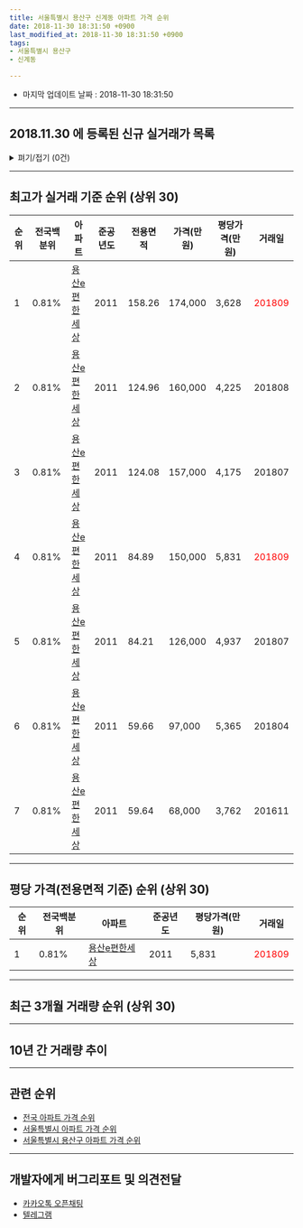```yaml
---
title: 서울특별시 용산구 신계동 아파트 가격 순위
date: 2018-11-30 18:31:50 +0900
last_modified_at: 2018-11-30 18:31:50 +0900
tags:
- 서울특별시 용산구
- 신계동

---
```


* 마지막 업데이트 날짜 : 2018-11-30 18:31:50

---

## 2018.11.30 에 등록된 신규 실거래가 목록

<details>
<summary>펴기/접기 (0건)</summary>
<div markdown="1">

|아파트|전국백분위|준공년도|전용면적|가격(만원)|평당가격(만원)|거래일|
|---|---|---|---|---|---|---|
|없음|||||||


</div>
</details>

---

## 최고가 실거래 기준 순위 (상위 30)


|순위|전국백분위|아파트|준공년도|전용면적|가격(만원)|평당가격(만원)|거래일|
|---|---|---|---|---|---|---|---|
|1|0.81%|[용산e편한세상](https://search.naver.com/search.naver?query=%EC%84%9C%EC%9A%B8%ED%8A%B9%EB%B3%84%EC%8B%9C+%EC%9A%A9%EC%82%B0%EA%B5%AC+%EC%8B%A0%EA%B3%84%EB%8F%99+%EC%9A%A9%EC%82%B0e%ED%8E%B8%ED%95%9C%EC%84%B8%EC%83%81)|2011|158.26|174,000|3,628|<span style="color:red">201809</span>|
|2|0.81%|[용산e편한세상](https://search.naver.com/search.naver?query=%EC%84%9C%EC%9A%B8%ED%8A%B9%EB%B3%84%EC%8B%9C+%EC%9A%A9%EC%82%B0%EA%B5%AC+%EC%8B%A0%EA%B3%84%EB%8F%99+%EC%9A%A9%EC%82%B0e%ED%8E%B8%ED%95%9C%EC%84%B8%EC%83%81)|2011|124.96|160,000|4,225|201808|
|3|0.81%|[용산e편한세상](https://search.naver.com/search.naver?query=%EC%84%9C%EC%9A%B8%ED%8A%B9%EB%B3%84%EC%8B%9C+%EC%9A%A9%EC%82%B0%EA%B5%AC+%EC%8B%A0%EA%B3%84%EB%8F%99+%EC%9A%A9%EC%82%B0e%ED%8E%B8%ED%95%9C%EC%84%B8%EC%83%81)|2011|124.08|157,000|4,175|201807|
|4|0.81%|[용산e편한세상](https://search.naver.com/search.naver?query=%EC%84%9C%EC%9A%B8%ED%8A%B9%EB%B3%84%EC%8B%9C+%EC%9A%A9%EC%82%B0%EA%B5%AC+%EC%8B%A0%EA%B3%84%EB%8F%99+%EC%9A%A9%EC%82%B0e%ED%8E%B8%ED%95%9C%EC%84%B8%EC%83%81)|2011|84.89|150,000|5,831|<span style="color:red">201809</span>|
|5|0.81%|[용산e편한세상](https://search.naver.com/search.naver?query=%EC%84%9C%EC%9A%B8%ED%8A%B9%EB%B3%84%EC%8B%9C+%EC%9A%A9%EC%82%B0%EA%B5%AC+%EC%8B%A0%EA%B3%84%EB%8F%99+%EC%9A%A9%EC%82%B0e%ED%8E%B8%ED%95%9C%EC%84%B8%EC%83%81)|2011|84.21|126,000|4,937|201807|
|6|0.81%|[용산e편한세상](https://search.naver.com/search.naver?query=%EC%84%9C%EC%9A%B8%ED%8A%B9%EB%B3%84%EC%8B%9C+%EC%9A%A9%EC%82%B0%EA%B5%AC+%EC%8B%A0%EA%B3%84%EB%8F%99+%EC%9A%A9%EC%82%B0e%ED%8E%B8%ED%95%9C%EC%84%B8%EC%83%81)|2011|59.66|97,000|5,365|201804|
|7|0.81%|[용산e편한세상](https://search.naver.com/search.naver?query=%EC%84%9C%EC%9A%B8%ED%8A%B9%EB%B3%84%EC%8B%9C+%EC%9A%A9%EC%82%B0%EA%B5%AC+%EC%8B%A0%EA%B3%84%EB%8F%99+%EC%9A%A9%EC%82%B0e%ED%8E%B8%ED%95%9C%EC%84%B8%EC%83%81)|2011|59.64|68,000|3,762|201611|


---

## 평당 가격(전용면적 기준) 순위 (상위 30)


|순위|전국백분위|아파트|준공년도|평당가격(만원)|거래일|
|---|---|---|---|---|---|
|1|0.81%|[용산e편한세상](https://search.naver.com/search.naver?query=%EC%84%9C%EC%9A%B8%ED%8A%B9%EB%B3%84%EC%8B%9C+%EC%9A%A9%EC%82%B0%EA%B5%AC+%EC%8B%A0%EA%B3%84%EB%8F%99+%EC%9A%A9%EC%82%B0e%ED%8E%B8%ED%95%9C%EC%84%B8%EC%83%81)|2011|5,831|<span style="color:red">201809</span>|


---

## 최근 3개월 거래량 순위 (상위 30)


<div style="width:100%;">
    <canvas id="deal_count_ranking" height="250"></canvas>
</div>


<script>
new Chart(document.getElementById("deal_count_ranking"), {
    type: 'horizontalBar',
    data: {
        labels: ['용산e편한세상'],
        datasets: [{
            label: '실거래 수',
            data: [2],
            borderColor: "rgba(255, 0, 128, 1)",
            backgroundColor: "rgba(255, 0, 128, 0.5)",
            fill: false,
        }]
    },
    options: {
        responsive: true,
        title: {
            display: true,
            text: '최근 3개월 거래량 순위'
        },
        tooltips: {
            mode: 'index',
            intersect: false,
            callbacks: {
                title: function(tooltipItems, data) {
                    return "실거래 수:";
                },
                label: function(tooltipItem, data) {
                    return data.labels[tooltipItem.index] + ": " + tooltipItem.xLabel;
                }
            }
        },
        hover: {
            mode: 'nearest',
            intersect: true
        },
        scales: {
            xAxes: [{
                display: true,
                scaleLabel: {
                    display: true,
                    labelString: '실거래 수'
                },
                ticks: {
                    suggestedMin: 0,
                }
            }],
            yAxes: [{
                display: true,
                ticks: {
                    autoSkip: false,
                    callback: function(value, index, values) {
                        if (value.length > 15)
                            return value.substr(0, 13) + "...";
                        else
                            return value;
                    }
                },
                scaleLabel: {
                    display: false,
                }
            }]
        }
    }
});

</script>


---

## 10년 간 거래량 추이


<div style="width:100%;">
    <canvas id="deal_progress" height="250"></canvas>
</div>

<script>
new Chart(document.getElementById("deal_progress"), {
    type: 'line',
    data: {
        labels: ['200811','200812','200901','200902','200903','200904','200905','200906','200907','200908','200909','200910','200911','200912','201001','201002','201003','201004','201005','201006','201007','201008','201009','201010','201011','201012','201101','201102','201103','201104','201105','201106','201107','201108','201109','201110','201111','201112','201201','201202','201203','201204','201205','201206','201207','201208','201209','201210','201211','201212','201301','201302','201303','201304','201305','201306','201307','201308','201309','201310','201311','201312','201401','201402','201403','201404','201405','201406','201407','201408','201409','201410','201411','201412','201501','201502','201503','201504','201505','201506','201507','201508','201509','201510','201511','201512','201601','201602','201603','201604','201605','201606','201607','201608','201609','201610','201611','201612','201701','201702','201703','201704','201705','201706','201707','201708','201709','201710','201711','201712','201801','201802','201803','201804','201805','201806','201807','201808','201809','201810','201811'],
        datasets: [{
            label: '실거래 수',
            pointRadius: 1,
            data: [0, 0, 0, 0, 0, 0, 0, 0, 0, 0, 0, 0, 0, 0, 0, 0, 0, 0, 0, 0, 0, 0, 0, 0, 0, 0, 0, 0, 0, 0, 2, 0, 1, 0, 2, 1, 7, 4, 2, 5, 2, 0, 0, 0, 2, 2, 1, 2, 1, 0, 0, 0, 1, 0, 2, 0, 0, 1, 1, 0, 4, 3, 2, 1, 1, 1, 4, 0, 2, 3, 1, 1, 1, 2, 8, 10, 13, 6, 5, 4, 6, 1, 3, 9, 4, 3, 2, 1, 7, 7, 8, 13, 7, 6, 5, 9, 6, 3, 5, 3, 3, 9, 23, 14, 4, 1, 4, 6, 8, 9, 11, 2, 6, 2, 2, 0, 8, 2, 2, 0, 0],
            borderColor: "rgba(255, 201, 14, 1)",
            backgroundColor: "rgba(255, 201, 14, 0.5)",
            fill: true,
        }]
    },
    options: {
        responsive: true,
        title: {
            display: true,
            text: '10년간 거래량 추이'
        },
        tooltips: {
            mode: 'index',
            intersect: false,
        },
        hover: {
            mode: 'nearest',
            intersect: true
        },
        scales: {
            xAxes: [{
                display: true,
                scaleLabel: {
                    display: true,
                    labelString: '년/월'
                }
            }],
            yAxes: [{
                display: true,
                ticks: {
                    suggestedMin: 0,
                },
                scaleLabel: {
                    display: true,
                    labelString: '실거래 수'
                }
            }]
        }
    }
});

</script>


---

## 관련 순위

- [전국 아파트 가격 순위](https://inasie.github.io/apt-ranking/전국)
- [서울특별시 아파트 가격 순위](https://inasie.github.io/apt-ranking/서울특별시)
- [서울특별시 용산구 아파트 가격 순위](https://inasie.github.io/apt-ranking/서울특별시-용산구)


---

## 개발자에게 버그리포트 및 의견전달

- [카카오톡 오픈채팅](https://open.kakao.com/o/gLJUAP4)
- [텔레그램](https://t.me/inasie)

